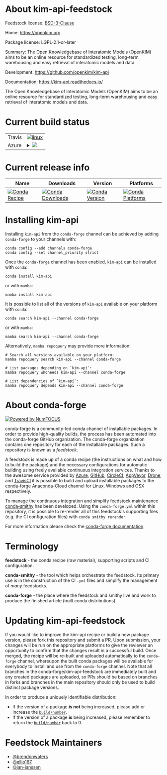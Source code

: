 About kim-api-feedstock
=======================

Feedstock license: [BSD-3-Clause](https://github.com/conda-forge/kim-api-feedstock/blob/main/LICENSE.txt)

Home: https://openkim.org

Package license: LGPL-2.1-or-later

Summary: The Open Knowledgebase of Interatomic Models (OpenKIM) aims to be an online resource for standardized testing, long-term warehousing and easy retrieval of interatomic models and data. 

Development: https://github.com/openkim/kim-api

Documentation: https://kim-api.readthedocs.io/

The Open Knowledgebase of Interatomic Models (OpenKIM) aims to be an
online resource for standardized testing, long-term warehousing and
easy retrieval of interatomic models and data.


Current build status
====================


<table><tr>
    <td>Travis</td>
    <td>
      <a href="https://app.travis-ci.com/conda-forge/kim-api-feedstock">
        <img alt="linux" src="https://img.shields.io/travis/com/conda-forge/kim-api-feedstock/main.svg?label=Linux">
      </a>
    </td>
  </tr>
    
  <tr>
    <td>Azure</td>
    <td>
      <details>
        <summary>
          <a href="https://dev.azure.com/conda-forge/feedstock-builds/_build/latest?definitionId=8266&branchName=main">
            <img src="https://dev.azure.com/conda-forge/feedstock-builds/_apis/build/status/kim-api-feedstock?branchName=main">
          </a>
        </summary>
        <table>
          <thead><tr><th>Variant</th><th>Status</th></tr></thead>
          <tbody><tr>
              <td>linux_64</td>
              <td>
                <a href="https://dev.azure.com/conda-forge/feedstock-builds/_build/latest?definitionId=8266&branchName=main">
                  <img src="https://dev.azure.com/conda-forge/feedstock-builds/_apis/build/status/kim-api-feedstock?branchName=main&jobName=linux&configuration=linux%20linux_64_" alt="variant">
                </a>
              </td>
            </tr><tr>
              <td>linux_aarch64</td>
              <td>
                <a href="https://dev.azure.com/conda-forge/feedstock-builds/_build/latest?definitionId=8266&branchName=main">
                  <img src="https://dev.azure.com/conda-forge/feedstock-builds/_apis/build/status/kim-api-feedstock?branchName=main&jobName=linux&configuration=linux%20linux_aarch64_" alt="variant">
                </a>
              </td>
            </tr><tr>
              <td>linux_ppc64le</td>
              <td>
                <a href="https://dev.azure.com/conda-forge/feedstock-builds/_build/latest?definitionId=8266&branchName=main">
                  <img src="https://dev.azure.com/conda-forge/feedstock-builds/_apis/build/status/kim-api-feedstock?branchName=main&jobName=linux&configuration=linux%20linux_ppc64le_" alt="variant">
                </a>
              </td>
            </tr><tr>
              <td>osx_64</td>
              <td>
                <a href="https://dev.azure.com/conda-forge/feedstock-builds/_build/latest?definitionId=8266&branchName=main">
                  <img src="https://dev.azure.com/conda-forge/feedstock-builds/_apis/build/status/kim-api-feedstock?branchName=main&jobName=osx&configuration=osx%20osx_64_" alt="variant">
                </a>
              </td>
            </tr><tr>
              <td>osx_arm64</td>
              <td>
                <a href="https://dev.azure.com/conda-forge/feedstock-builds/_build/latest?definitionId=8266&branchName=main">
                  <img src="https://dev.azure.com/conda-forge/feedstock-builds/_apis/build/status/kim-api-feedstock?branchName=main&jobName=osx&configuration=osx%20osx_arm64_" alt="variant">
                </a>
              </td>
            </tr>
          </tbody>
        </table>
      </details>
    </td>
  </tr>
</table>

Current release info
====================

| Name | Downloads | Version | Platforms |
| --- | --- | --- | --- |
| [![Conda Recipe](https://img.shields.io/badge/recipe-kim--api-green.svg)](https://anaconda.org/conda-forge/kim-api) | [![Conda Downloads](https://img.shields.io/conda/dn/conda-forge/kim-api.svg)](https://anaconda.org/conda-forge/kim-api) | [![Conda Version](https://img.shields.io/conda/vn/conda-forge/kim-api.svg)](https://anaconda.org/conda-forge/kim-api) | [![Conda Platforms](https://img.shields.io/conda/pn/conda-forge/kim-api.svg)](https://anaconda.org/conda-forge/kim-api) |

Installing kim-api
==================

Installing `kim-api` from the `conda-forge` channel can be achieved by adding `conda-forge` to your channels with:

```
conda config --add channels conda-forge
conda config --set channel_priority strict
```

Once the `conda-forge` channel has been enabled, `kim-api` can be installed with `conda`:

```
conda install kim-api
```

or with `mamba`:

```
mamba install kim-api
```

It is possible to list all of the versions of `kim-api` available on your platform with `conda`:

```
conda search kim-api --channel conda-forge
```

or with `mamba`:

```
mamba search kim-api --channel conda-forge
```

Alternatively, `mamba repoquery` may provide more information:

```
# Search all versions available on your platform:
mamba repoquery search kim-api --channel conda-forge

# List packages depending on `kim-api`:
mamba repoquery whoneeds kim-api --channel conda-forge

# List dependencies of `kim-api`:
mamba repoquery depends kim-api --channel conda-forge
```


About conda-forge
=================

[![Powered by
NumFOCUS](https://img.shields.io/badge/powered%20by-NumFOCUS-orange.svg?style=flat&colorA=E1523D&colorB=007D8A)](https://numfocus.org)

conda-forge is a community-led conda channel of installable packages.
In order to provide high-quality builds, the process has been automated into the
conda-forge GitHub organization. The conda-forge organization contains one repository
for each of the installable packages. Such a repository is known as a *feedstock*.

A feedstock is made up of a conda recipe (the instructions on what and how to build
the package) and the necessary configurations for automatic building using freely
available continuous integration services. Thanks to the awesome service provided by
[Azure](https://azure.microsoft.com/en-us/services/devops/), [GitHub](https://github.com/),
[CircleCI](https://circleci.com/), [AppVeyor](https://www.appveyor.com/),
[Drone](https://cloud.drone.io/welcome), and [TravisCI](https://travis-ci.com/)
it is possible to build and upload installable packages to the
[conda-forge](https://anaconda.org/conda-forge) [Anaconda-Cloud](https://anaconda.org/)
channel for Linux, Windows and OSX respectively.

To manage the continuous integration and simplify feedstock maintenance
[conda-smithy](https://github.com/conda-forge/conda-smithy) has been developed.
Using the ``conda-forge.yml`` within this repository, it is possible to re-render all of
this feedstock's supporting files (e.g. the CI configuration files) with ``conda smithy rerender``.

For more information please check the [conda-forge documentation](https://conda-forge.org/docs/).

Terminology
===========

**feedstock** - the conda recipe (raw material), supporting scripts and CI configuration.

**conda-smithy** - the tool which helps orchestrate the feedstock.
                   Its primary use is in the construction of the CI ``.yml`` files
                   and simplify the management of *many* feedstocks.

**conda-forge** - the place where the feedstock and smithy live and work to
                  produce the finished article (built conda distributions)


Updating kim-api-feedstock
==========================

If you would like to improve the kim-api recipe or build a new
package version, please fork this repository and submit a PR. Upon submission,
your changes will be run on the appropriate platforms to give the reviewer an
opportunity to confirm that the changes result in a successful build. Once
merged, the recipe will be re-built and uploaded automatically to the
`conda-forge` channel, whereupon the built conda packages will be available for
everybody to install and use from the `conda-forge` channel.
Note that all branches in the conda-forge/kim-api-feedstock are
immediately built and any created packages are uploaded, so PRs should be based
on branches in forks and branches in the main repository should only be used to
build distinct package versions.

In order to produce a uniquely identifiable distribution:
 * If the version of a package **is not** being increased, please add or increase
   the [``build/number``](https://docs.conda.io/projects/conda-build/en/latest/resources/define-metadata.html#build-number-and-string).
 * If the version of a package **is** being increased, please remember to return
   the [``build/number``](https://docs.conda.io/projects/conda-build/en/latest/resources/define-metadata.html#build-number-and-string)
   back to 0.

Feedstock Maintainers
=====================

* [@brendonwaters](https://github.com/brendonwaters/)
* [@ellio167](https://github.com/ellio167/)
* [@jan-janssen](https://github.com/jan-janssen/)


